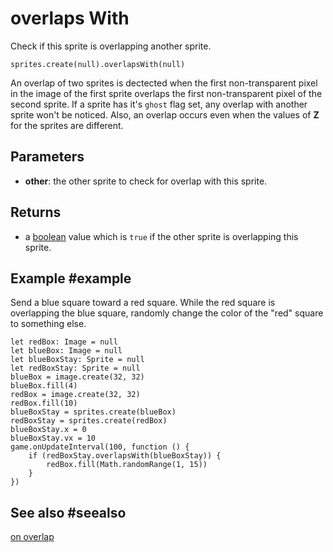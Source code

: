 # overlaps With

Check if this sprite is overlapping another sprite.

```sig
sprites.create(null).overlapsWith(null)
```

An overlap of two sprites is dectected when the first non-transparent pixel in the image of the first sprite overlaps the first non-transparent pixel of the second sprite. If a sprite has it's ``ghost`` flag set, any overlap with another sprite won't be noticed. Also, an overlap occurs even when the values of **Z** for the sprites are different.

## Parameters

* **other**: the other sprite to check for overlap with this sprite.

## Returns

* a [boolean](/types/boolean) value which is ``true`` if the other sprite is overlapping this sprite.

## Example #example

Send a blue square toward a red square. While the red square is overlapping the blue square, randomly change the color of the "red" square to something else.

```blocks
let redBox: Image = null
let blueBox: Image = null
let blueBoxStay: Sprite = null
let redBoxStay: Sprite = null
blueBox = image.create(32, 32)
blueBox.fill(4)
redBox = image.create(32, 32)
redBox.fill(10)
blueBoxStay = sprites.create(blueBox)
redBoxStay = sprites.create(redBox)
blueBoxStay.x = 0
blueBoxStay.vx = 10
game.onUpdateInterval(100, function () {
    if (redBoxStay.overlapsWith(blueBoxStay)) {
        redBox.fill(Math.randomRange(1, 15))
    }
})
```

## See also #seealso

[on overlap](/reference/sprites/on-overlap)
